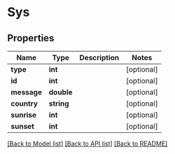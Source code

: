 # Sys

## Properties
Name | Type | Description | Notes
------------ | ------------- | ------------- | -------------
**type** | **int** |  | [optional] 
**id** | **int** |  | [optional] 
**message** | **double** |  | [optional] 
**country** | **string** |  | [optional] 
**sunrise** | **int** |  | [optional] 
**sunset** | **int** |  | [optional] 

[[Back to Model list]](../README.md#documentation-for-models) [[Back to API list]](../README.md#documentation-for-api-endpoints) [[Back to README]](../README.md)


